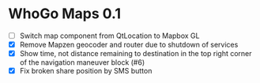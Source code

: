 WhoGo Maps 0.1
==============

* [ ] Switch map component from QtLocation to Mapbox GL
* [x] Remove Mapzen geocoder and router due to shutdown of services
* [x] Show time, not distance remaining to destination in the top right
      corner of the navigation maneuver block (#6)
* [x] Fix broken share position by SMS button
